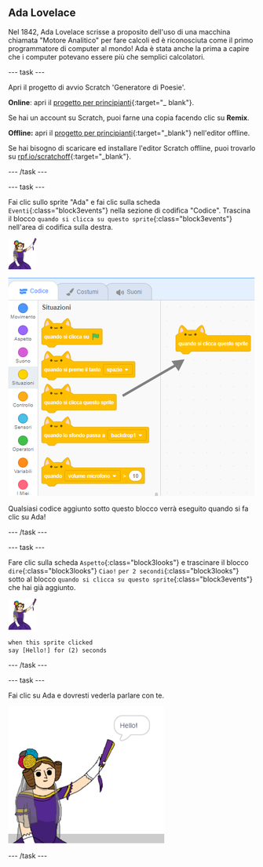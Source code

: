 ## Ada Lovelace

Nel 1842, Ada Lovelace scrisse a proposito dell'uso di una macchina chiamata "Motore Analitico" per fare calcoli ed è riconosciuta come il primo programmatore di computer al mondo! Ada è stata anche la prima a capire che i computer potevano essere più che semplici calcolatori.

\--- task \---

Apri il progetto di avvio Scratch 'Generatore di Poesie'.

**Online**: apri il [progetto per principianti](http://rpf.io/poetry-on){:target="_ blank"}.

Se hai un account su Scratch, puoi farne una copia facendo clic su **Remix**.

**Offline:** apri il [progetto per principianti](http://rpf.io/p/en/beat-the-goalie-go){:target="_blank"} nell'editor offline.

Se hai bisogno di scaricare ed installare l'editor Scratch offline, puoi trovarlo su [rpf.io/scratchoff](http://rpf.io/scratchoff){:target="_blank"}.

\--- /task \---

\--- task \---

Fai clic sullo sprite "Ada" e fai clic sulla scheda `Eventi`{:class="block3events"} nella sezione di codifica "Codice". Trascina il blocco `quando si clicca su questo sprite`{:class="block3events"} nell'area di codifica sulla destra.

![sprite ada](images/ada-sprite.png)

![trascinando il blocco quando si clicca su questo sprite](images/poetry-click.png)

Qualsiasi codice aggiunto sotto questo blocco verrà eseguito quando si fa clic su Ada!

\--- /task \---

\--- task \---

Fare clic sulla scheda `Aspetto`{:class="block3looks"} e trascinare il blocco `dire`{:class="block3looks"} `Ciao!` `per 2 secondi`{:class="block3looks"} sotto al blocco `quando si clicca su questo sprite`{:class="block3events"} che hai già aggiunto.

![sprite ada](images/ada-sprite.png)

```blocks3
when this sprite clicked
say [Hello!] for (2) seconds
```

\--- /task \---

\--- task \---

Fai clic su Ada e dovresti vederla parlare con te.

![schermata](images/poetry-say-test.png)

\--- /task \---